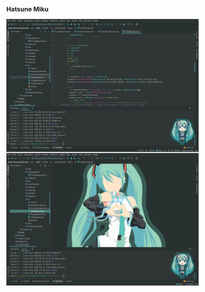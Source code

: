 ### Hatsune Miku
![miku code](../assets/screenshots/miscellaneous/miku_code.png)
![miku background](../assets/screenshots/miscellaneous/miku_background.png)
